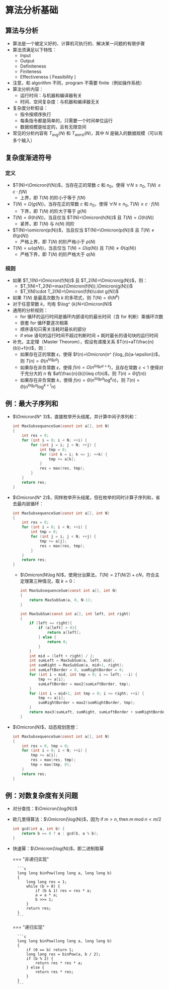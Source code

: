 # 算法分析基础

## 算法与分析

- 算法是一个被定义好的、计算机可执行的、解决某一问题的有限步骤
- 算法须满足以下特性：
    - Input
    - Output
    - Definiteness
    - Finiteness
    - Effectiveness ( Feasibility )
- 注意，和 algorithm 不同，program 不需要 finite（例如操作系统）
- 算法分析内容：
    - 运行时间：与机器和编译器有关
    - 时间、空间复杂度：与机器和编译器无关
- 复杂度分析假设：
    - 指令按顺序执行
    - 每条指令都是简单的，只需要一个时间单位运行
    - 数据规模是给定的，且有无限空间
- 常见的分析内容有 $T_{avg}(N)$ 和 $T_{worst}(N)$，其中 $N$ 是输入的数据规模（可以有多个输入）

## 复杂度渐进符号

### 定义

- $T(N)=\Omicron(f(N))$，当存在正的常数 $c$ 和 $n_0$，使得 $\forall N\geq n_0,\;T(N)\leq c\cdot f(N)$
    - 上界，即 $T(N)$ 的阶小于等于 $f(N)$
- $T(N)=\Omega(g(N))$，当存在正的常数 $c$ 和 $n_0$，使得 $\forall N\geq n_0,\;T(N)\geq c\cdot f(N)$
    - 下界，即 $T(N)$ 的阶大于等于 $g(N)$
- $T(N)=\Theta(h(N))$，当且仅当 $T(N)=\Omicron(h(N))$ 且 $T(N)=\Omega(h(N))$
    - 紧界，即 $T(N)$ 与 $h(N)$ 同阶
- $T(N)=\omicron(p(N))$，当且仅当 $T(N)=\Omicron(p(N))$ 且 $T(N)\not =\Theta(p(N))$
    - 严格上界，即 $T(N)$ 的阶严格小于 $p(N)$
- $T(N)=\omega(q(N))$，当且仅当 $T(N)=\Omega(q(N))$ 且 $T(N)\not =\Theta(q(N))$
    - 严格下界，即 $T(N)$ 的阶严格大于 $q(N)$

### 规则

- 如果 $T_1(N)=\Omicron(f(N))$ 且 $T_2(N)=\Omicron(g(N))$，则：
    - $T_1(N)+T_2(N)=max(\Omicron(f(N)),\Omicron(g(N)))$
    - $T_1(N)\cdot T_2(N)=\Omicron(f(N)\cdot g(N))$
- 如果 $T(N)$ 是最高次数为 $k$ 的多项式，则 $T(N)=\Theta(N^ k)$
- 对于任意常数 $k$，均有 $\log^ {k}N=\Omicron(N)$
- 通用的分析规则：
    - for 循环的运行时间是循环内部语句的最长时间（含 for 判断）乘循环次数
    - 嵌套 for 循环要逐次相乘
    - 顺序语句只需关注耗时最长的部分
    - if else 语句的运行时间不超过判断时间 + 耗时最长的语句块的运行时间
- 补充，主定理（Master Theorom），假设有递推关系 $T(n)=aT(\frac{n}{b})+f(n)$，则：
    - 如果存在正的常数 $\epsilon$，使得 $f(n)=\Omicron(n^ {\log_{b}a-\epsilon})$，则 $T(n)=\Theta(n^ {\log_{b}a})$
    - 如果存在非负常数 $\epsilon$，使得 $f(n)=\Omega(n^ {\log_{b}a+\epsilon})$，且存在常数 $c<1$ 使得对于充分大的 $n$ 有 $af(\frac{n}{b})\leq cf(n)$，则 $T(n)=\Theta(f(n))$
    - 如果存在非负常数 $k$，使得 $f(n)=\Theta(n^ {\log_{b}a}\log^ {k}n)$，则 $T(n)=\Theta(n^ {\log_{b}a}\log^ {k+1}n)$

## 例：最大子序列和

- $\Omicron(N^ 3)$，直接枚举开头结尾，并计算中间子序列和：

    ```c
    int MaxSubsequenceSum(const int a[], int N)
    {
        int res = 0;
        for (int i = 0; i < N; ++i) {
            for (int j = i; j < N; ++j) {
                int tmp = 0;
                for (int k = i; k <= j; ++k) {
                    tmp += a[k];
                }
                res = max(res, tmp);
            }
        }
        return res;
    }
    ```

- $\Omicron(N^ 2)$，同样枚举开头结尾，但在枚举的同时计算子序列和，省去最内层循环：

    ```c
    int MaxSubsequenceSum(const int a[], int N)
    {
        int res = 0;
        for (int i = 0; i < N; ++i) {
            int tmp = 0;
            for (int j = i; j < N; ++j) {
                tmp += a[j];
                res = max(res, tmp);
            }
        }
        return res;
    }
    ```

  - $\Omicron(N\log N)$，使用分治算法，$T(N)=2T(N/2)+cN$，符合主定理第三种情况，取 $k=0$：

    ```c
    int MaxSubsequenceSum(const int a[], int N)
    {
        return MaxSubSum(a, 0, N-1);
    }

    int MaxSubSum(const int a[], int left, int right)
    {
        if (left == right){
            if (a[left] > 0){
                return a[left];
            } else {
                return 0;
            }
        }
        int mid = (left + right) / 2;
        int sumLeft = MaxSubSum(a, left, mid);
        int sumRight = MaxSubSum(a, mid+1, right);
        int sumLeftBorder = 0, sumRightBorder = 0;
        for (int i = mid, int tmp = 0; i >= left; --i) {
            tmp += a[i];
            sumLeftBorder = max2(sumLeftBorder, tmp);
        }
        for (int i = mid+1, int tmp = 0; i <= right; ++i) {
            tmp += a[i];
            sumRightBorder = max2(sumRightBorder, tmp);
        }
        return max3(sumLeft, sumRight, sumLeftBorder + sumRightBorder);
    }
    ```

- $\Omicron(N)$，动态规划思想：

    ```c
    int MaxSubsequenceSum(const int a[], int N)
    {
        int res = 0, tmp = 0;
        for (int i = 0; i < N; ++i) {
            tmp += a[i];
            res = max(res, tmp);
            tmp = max(tmp, 0);
        }
        return res;
    }
    ```

## 例：对数复杂度有关问题

- 对分查找：$\Omicron(\log(N))$
- 欧几里得算法：$\Omicron(\log(N))$，因为 $\text{if}\;m>n,\;\text{then}\;m\;\text{mod}\;n<m/2$

    ```c title="gcd"
    int gcd(int a, int b) {
        return b == 0 ? a : gcd(b, a % b);
    }
    ```
    
- 快速幂：$\Omicron(\log(N))$，即二进制取幂

    === "非递归实现"

        ```c
        long long binPow(long long a, long long b)
        {
            long long res = 1;
            while (b > 0) {
                if (b & 1) res = res * a;
                a = a * a;
                b >>= 1;
            }
            return res;
        }
        ```

    === "递归实现"

        ```c
        long long binPow(long long a, long long b)
        {
            if (0 == b) return 1;
            long long res = binPow(a, b / 2);
            if (b % 2) {
                return res * res * a;
            } else {
                return res * res;
            }
        }
        ```
